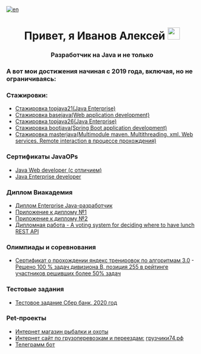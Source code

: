 [![en](https://img.shields.io/badge/lang-en-red.svg)](README.md)
<h1 align="center">Привет, я Иванов Алексей 
<img src="https://github.com/blackcater/blackcater/raw/main/images/Hi.gif" height="32" alt=""/></h1>

<h3 align="center">Разработчик на Java и не только</h>


### А вот мои достижения начиная с 2019 года, включая, но не ограничиваясь:

### Стажировки:
- [Стажировка topjava21(Java Enterprise)](https://github.com/Aleks-i/topjava21)
- [Стажировка basejava(Web application development)](https://github.com/Aleks-i/basejava)
- [Стажировка topjava26(Java Enterprise)](https://github.com/Aleks-i/topjava26)
- [Стажировка bootjava(Spring Boot application development)](https://github.com/Aleks-i/bootjava)
- [Стажировка masterjava(Multimodule maven. Multithreading. xml. Web services. Remote interaction в процессе прохождения)](https://github.com/Aleks-i/masterjava)


### Сертификаты JavaOPs
- [Java Web developer (с отличием)](https://javaops.ru/certificate/basejava?email=i.vanovaleksval@gmail.com)
- [Java Enterprise developer](https://javaops.ru/certificate/topjava?email=i.vanovaleksval@gmail.com&lang=ru&group=topjava21)


### Диплом Виакадемия
- [Диплом Enterprise Java-разработчик](img/Diploma.jpg)
- [Приложение к диплому №1](img/Application%20page%201.jpg)
- [Приложение к диплому №2](img/Application%20page%202.jpg)
- [Дипломная работа - A voting system for deciding where to have lunch REST API](https://github.com/Aleks-i/VoitingRestaurants)

### Олимпиады и соревнования
- [Сертификат о прохождении яндекс тренировок по алгоритмам 3.0](https://contest.s3.yandex.net/academy/trainings-30/common/ab38040f-569c-4d86-847e-888a48bff09f.pdf) - [Решено 100 % задач дивизиона В, позиция 255 в рейтинге участников решивших более 50% задач](https://yastatic.net/s3/lyceum/%D0%A0%D0%B5%D0%B7%D1%83%D0%BB%D1%8C%D1%82%D0%B0%D1%82%D1%8B_%D1%82%D1%80%D0%B5%D0%BD%D0%B8%D1%80%D0%BE%D0%B2%D0%BE%D0%BA_3_0%E2%80%94%D0%BF%D0%BE%D0%BB%D1%83%D1%87%D0%B5%D0%BD%D0%B8%D0%B5_%D1%81%D0%B5%D1%80%D1%82%D0%B8%D1%84%D0%B8%D0%BA%D0%B0%D1%82%D0%B0.xlsx)

### Тестовые задания
- [Тестовое задание Сбер банк, 2020 год](https://github.com/Aleks-i/RestFullService_TestTask)

### Pet-проекты
- [Интернет магазин рыбалки и охоты](https://github.com/Aleks-i/rybachek)
- [Интернет сайт по грузоперевозкам и переездам:](https://github.com/Aleks-i/Gruz) [грузчики74.рф](https://грузчики74.рф)
- [Телеграмм бот](https://github.com/Aleks-i/botfroshareholders)
